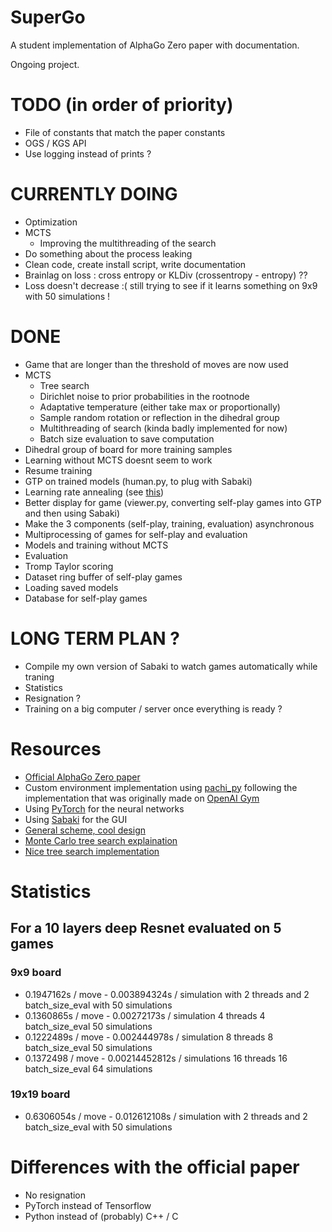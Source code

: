 # SuperGo

A student implementation of AlphaGo Zero paper with documentation.

Ongoing project.

# TODO (in order of priority)

* File of constants that match the paper constants
* OGS / KGS API
* Use logging instead of prints ?

# CURRENTLY DOING

* Optimization
* MCTS
  * Improving the multithreading of the search
* Do something about the process leaking
* Clean code, create install script, write documentation
* Brainlag on loss : cross entropy or KLDiv (crossentropy - entropy) ??
* Loss doesn't decrease :( still trying to see if it learns something on 9x9 with 50 simulations !

# DONE

* Game that are longer than the threshold of moves are now used
* MCTS
  * Tree search
  * Dirichlet noise to prior probabilities in the rootnode
  * Adaptative temperature (either take max or proportionally)
  * Sample random rotation or reflection in the dihedral group
  * Multithreading of search (kinda badly implemented for now)
  * Batch size evaluation to save computation
* Dihedral group of board for more training samples
* Learning without MCTS doesnt seem to work
* Resume training
* GTP on trained models (human.py, to plug with Sabaki)
* Learning rate annealing (see [this](https://discuss.pytorch.org/t/adaptive-learning-rate/320/26))
* Better display for game (viewer.py, converting self-play games into GTP and then using Sabaki)
* Make the 3 components (self-play, training, evaluation) asynchronous
* Multiprocessing of games for self-play and evaluation
* Models and training without MCTS
* Evaluation
* Tromp Taylor scoring
* Dataset ring buffer of self-play games
* Loading saved models
* Database for self-play games

# LONG TERM PLAN ?

* Compile my own version of Sabaki to watch games automatically while traning
* Statistics
* Resignation ?
* Training on a big computer / server once everything is ready ?

# Resources

* [Official AlphaGo Zero paper](https://www.nature.com/articles/nature24270.epdf?author_access_token=VJXbVjaSHxFoctQQ4p2k4tRgN0jAjWel9jnR3ZoTv0PVW4gB86EEpGqTRDtpIz-2rmo8-KG06gqVobU5NSCFeHILHcVFUeMsbvwS-lxjqQGg98faovwjxeTUgZAUMnRQ)
* Custom environment implementation using [pachi_py](https://github.com/openai/pachi-py/tree/master/pachi_py) following the implementation that was originally made on [OpenAI Gym](https://github.com/openai/gym/blob/6af4a5b9b2755606c4e0becfe1fc876d33130526/gym/envs/board_game/go.py)
* Using [PyTorch](https://github.com/pytorch/pytorch) for the neural networks
* Using [Sabaki](https://github.com/SabakiHQ/Sabaki) for the GUI
* [General scheme, cool design](https://applied-data.science/static/main/res/alpha_go_zero_cheat_sheet.png)
* [Monte Carlo tree search explaination](https://int8.io/monte-carlo-tree-search-beginners-guide/)
* [Nice tree search implementation](https://github.com/blanyal/alpha-zero/blob/master/mcts.py)

# Statistics

## For a 10 layers deep Resnet evaluated on 5 games

### 9x9 board

* 0.1947162s / move - 0.003894324s / simulation with 2 threads and 2 batch_size_eval with 50 simulations
* 0.1360865s / move - 0.00272173s / simulation 4 threads 4 batch_size_eval 50 simulations
* 0.1222489s / move - 0.002444978s / simulation 8 threads 8 batch_size_eval 50 simulations
* 0.1372498 / move - 0.00214452812s / simulations 16 threads 16 batch_size_eval 64 simulations

### 19x19 board

* 0.6306054s / move - 0.012612108s / simulation with 2 threads and 2 batch_size_eval with 50 simulations

# Differences with the official paper

* No resignation
* PyTorch instead of Tensorflow
* Python instead of (probably) C++ / C
